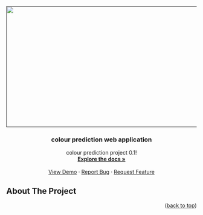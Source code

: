 <a name="readme-top"></a>
<br />
<div align="center">
  <a href="">
    <img src="https://play-lh.googleusercontent.com/1eTcmv5utlJ9JR7ohg6i9qU1x6whMWblTpCDQBdKgPm8FnsCW2RRIWfKVWw0vqcuaw=w1024-h500" width="720" height="320">
  </a>

  <h3 align="center">colour prediction web application</h3>

  <p align="center">
    colour prediction project 0.1!
    <br />
    <a href=""><strong>Explore the docs »</strong></a>
    <br />
    <br />
    <a href="">View Demo</a>
    ·
    <a href="">Report Bug</a>
    ·
    <a href="">Request Feature</a>
  </p>
</div>




<!-- ABOUT THE PROJECT -->
## About The Project

<p align="right">(<a href="#readme-top">back to top</a>)</p>
